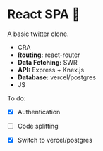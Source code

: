 # React SPA 🦖

A basic twitter clone.

- CRA
- **Routing:** react-router
- **Data Fetching:** SWR
- **API:** Express + Knex.js
- **Database:** vercel/postgres
- JS

To do: 

- [x] Authentication
- [ ] Code splitting
- [x] Switch to vercel/postgres

